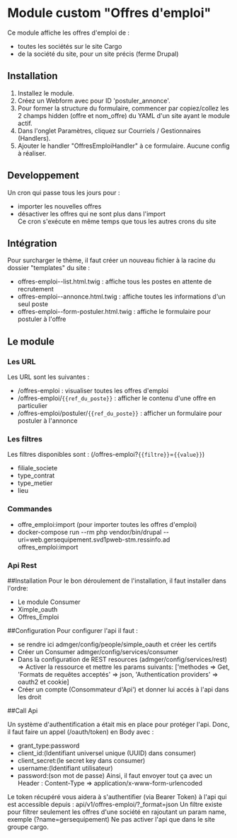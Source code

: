 
# Module custom "Offres d'emploi"  
  
Ce module affiche les offres d'emploi de :  
* toutes les sociétés sur le site Cargo  
* de la société du site, pour un site précis (ferme Drupal)  
  
## Installation  
  
1. Installez le module.  
2. Créez un Webform avec pour ID 'postuler_annonce'.  
3. Pour former la structure du formulaire, commencer par copiez/collez les 2 champs hidden (offre et nom_offre) du YAML d'un site ayant le module actif.  
4. Dans l'onglet Paramètres, cliquez sur Courriels / Gestionnaires (Handlers).  
5. Ajouter le handler "OffresEmploiHandler" à ce formulaire. Aucune config à réaliser.  
  
## Developpement  
  
Un cron qui passe tous les jours pour :  
* importer les nouvelles offres  
* désactiver les offres qui ne sont plus dans l'import  
Ce cron s'exécute en même temps que tous les autres crons du site  
  
## Intégration  
  
Pour surcharger le thème, il faut créer un nouveau fichier à la racine du dossier "templates" du site :  
* offres-emploi--list.html.twig : affiche tous les postes en attente de recrutement  
* offres-emploi--annonce.html.twig : affiche toutes les informations d'un seul poste  
* offres-emploi--form-postuler.html.twig : affiche le formulaire pour postuler à l'offre  
  
## Le module  
  
### Les URL  
  
Les URL sont les suivantes :  
* /offres-emploi : visualiser toutes les offres d'emploi  
* /offres-emploi/`{{ref_du_poste}}` : afficher le contenu d'une offre en particulier  
* /offres-emploi/postuler/`{{ref_du_poste}}` : afficher un formulaire pour postuler à l'annonce  
  
### Les filtres  
  
Les filtres disponibles sont : (/offres-emploi?`{{filtre}}`=`{{value}}`)  
* filiale_societe  
* type_contrat  
* type_metier  
* lieu  
  
### Commandes  
* offre_emploi:import (pour importer toutes les offres d'emploi)
* docker-compose run --rm php vendor/bin/drupal --uri=web.gersequipement.svd1pweb-stm.ressinfo.ad offres_emploi:import


### Api Rest

##Installation
Pour le bon déroulement de l'installation, il faut installer dans l'ordre:
 - Le module Consumer
 - Ximple_oauth
 - Offres_Emploi

##Configuration
Pour configurer l'api il faut :
 - se rendre ici admger/config/people/simple_oauth et créer les certifs
 - Créer un Consumer admger/config/services/consumer
 - Dans la configuration de REST resources (admger/config/services/rest) => Activer la ressource et mettre les params suivants: ['methodes => Get, 'Formats de requêtes acceptés' => json, 'Authentication providers' => oauth2 et cookie]
 - Créer un compte (Consommateur d'Api') et donner lui accés à l'api dans les droit

##Call Api

Un système d'authentification a était mis en place pour protéger l'api. Donc, il faut faire un appel (/oauth/token) en Body avec : 
 - grant_type:password
 - client_id:(Identifiant universel unique (UUID) dans consumer)
 - client_secret:(le secret key dans consumer)
 - username:(Identifiant utilisateur)
 - password:(son mot de passe)
Ainsi, il faut envoyer tout ça avec un Header : Content-Type => application/x-www-form-urlencoded

Le token récupéré vous aidera à s'authentifier (via Bearer Token) à l'api qui est accessible depuis : api/v1/offres-emploi/?_format=json
Un filtre existe pour filtrer seulement les offres d'une société en rajoutant un param name, exemple (?name=gersequipement)
Ne pas activer l'api que dans le site groupe cargo. 